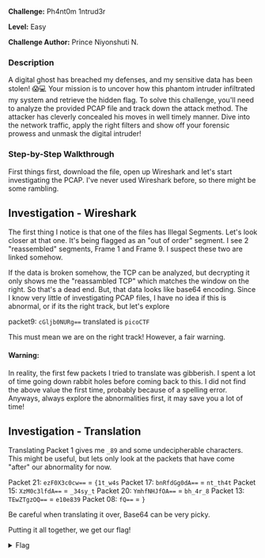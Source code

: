 **Challenge:** Ph4nt0m 1ntrud3r

**Level:** Easy

**Challenge Author:** Prince Niyonshuti N.

### Description

A digital ghost has breached my defenses, and my sensitive data has been stolen! 😱💻 Your mission is to uncover how this phantom intruder infiltrated my system and retrieve the hidden flag.
To solve this challenge, you'll need to analyze the provided PCAP file and track down the attack method. The attacker has cleverly concealed his moves in well timely manner. Dive into the network traffic, apply the right filters and show off your forensic prowess and unmask the digital intruder!

### Step-by-Step Walkthrough
First things first, download the file, open up Wireshark and let's start investigating the PCAP. I've never used Wireshark before, so there might be some rambling.

## Investigation - Wireshark
The first thing I notice is that one of the files has Illegal Segments. Let's look closer at that one. It's being flagged as an "out of order" segment. I see 2 "reassembled" segments, Frame 1 and Frame 9. I suspect these two are linked somehow. 

If the data is broken somehow, the TCP can be analyzed, but decrypting it only shows me the "reassambled TCP" which matches the window on the right. So that's a dead end. But, that data looks like base64 encoding. Since I know very little of investigating PCAP files, I have no idea if this is abnormal, or if its the right track, but let's explore

packet9: `cGljb0NURg==` translated is `picoCTF`

This must mean we are on the right track! However, a fair warning. 

#### Warning: 
In reality, the first few packets I tried to translate was gibberish. I spent a lot of time going down rabbit holes before coming back to this. I did not find the above value the first time, probably because of a spelling error. Anyways, always explore the abnormalities first, it may save you a lot of time!

## Investigation - Translation
Translating Packet 1 gives me `_89` and some undecipherable characters. This might be useful, but lets only look at the packets that have come "after" our abnormality for now.

Packet 21: `ezF0X3c0cw==` = `{1t_w4s`
Packet 17: `bnRfdGg0dA==` = `nt_th4t`
Packet 15: `XzM0c3lfdA==` = `_34sy_t`
Packet 20: `YmhfNHJfOA==` = `bh_4r_8`
Packet 13: `TEwZTgzOQ==` = `e10e839`
Packet 08: `fQ==` = `}`

Be careful when translating it over, Base64 can be very picky.

Putting it all together, we get our flag!

<details><summary>Flag</summary>
    <pre>
    picoCTF{1t_w4snt_th4t_34sy_tbh_4r_8e10e839}
    </pre>
   </details>